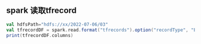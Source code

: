 ## spark 读取tfrecord
```scala
val hdfsPath="hdfs://xx/2022-07-06/03"
val tfrecordDF = spark.read.format("tfrecords").option("recordType", "Example").load(hdfsPath).repartition(1000)
print(tfrecordDF.columns)
```




